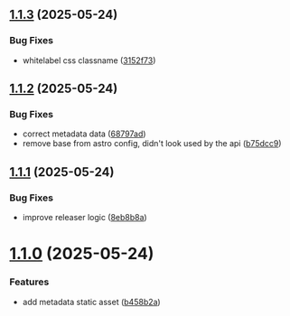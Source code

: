 ## [1.1.3](https://github.com/BigfootDS/tcgsd-visual-card-base/compare/1.1.2...1.1.3) (2025-05-24)


### Bug Fixes

* whitelabel css classname ([3152f73](https://github.com/BigfootDS/tcgsd-visual-card-base/commit/3152f73583010f7a2141eecfeadecabc2ada722d))



## [1.1.2](https://github.com/BigfootDS/tcgsd-visual-card-base/compare/1.1.1...1.1.2) (2025-05-24)


### Bug Fixes

* correct metadata data ([68797ad](https://github.com/BigfootDS/tcgsd-visual-card-base/commit/68797ade90a0410e303bc072fe89303537803440))
* remove base from astro config, didn't look used by the api ([b75dcc9](https://github.com/BigfootDS/tcgsd-visual-card-base/commit/b75dcc9a546d4bee870755d86cd12bc2057cee39))



## [1.1.1](https://github.com/BigfootDS/tcgsd-visual-card-base/compare/1.1.0...1.1.1) (2025-05-24)


### Bug Fixes

* improve releaser logic ([8eb8b8a](https://github.com/BigfootDS/tcgsd-visual-card-base/commit/8eb8b8af879125a08aabd9014fd456754906c48f))



# [1.1.0](https://github.com/BigfootDS/tcgsd-visual-card-base/compare/b458b2a645a31360809c2a6fdf23a626884f88c4...1.1.0) (2025-05-24)


### Features

* add metadata static asset ([b458b2a](https://github.com/BigfootDS/tcgsd-visual-card-base/commit/b458b2a645a31360809c2a6fdf23a626884f88c4))



